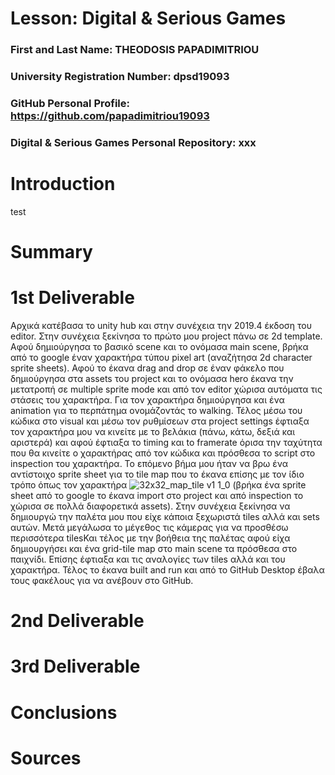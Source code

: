# Lesson: Digital & Serious Games

### First and Last Name: THEODOSIS PAPADIMITRIOU
### University Registration Number: dpsd19093
### GitHub Personal Profile: https://github.com/papadimitriou19093
### Digital & Serious Games Personal Repository: xxx

# Introduction
test

# Summary


# 1st Deliverable
Αρχικά κατέβασα το unity hub και στην συνέχεια την 2019.4 έκδοση του editor. Στην συνέχεια ξεκίνησα το πρώτο μου project πάνω σε 2d template. Αφού δημιούργησα το βασικό scene και το ονόμασα main scene,  βρήκα από το google έναν χαρακτήρα τύπου pixel art (αναζήτησα 2d character sprite sheets). Αφού το έκανα drag and drop σε έναν φάκελο που δημιούργησα στα assets του project και το ονόμασα  hero έκανα την μετατροπή σε multiple sprite mode και από τον editor χώρισα αυτόματα τις στάσεις του χαρακτήρα. Για τον χαρακτήρα δημιούργησα και ένα  animation για το περπάτημα ονομάζοντάς το walking. Τέλος μέσω του κώδικα στο visual και μέσω τον ρυθμίσεων στα project settings έφτιαξα τον χαρακτήρα μου να κινείτε με το βελάκια (πάνω, κάτω, δεξιά και αριστερά) και αφού έφτιαξα το timing και to framerate όρισα την ταχύτητα που θα κινείτε ο χαρακτήρας από τον κώδικα και πρόσθεσα το script στο inspection του χαρακτήρα. Το επόμενο βήμα μου ήταν να βρω ένα αντίστοιχο sprite sheet για το tile map που το έκανα επίσης με τον ίδιο τρόπο όπως τον χαρακτήρα ![32x32_map_tile v1 1_0](https://user-images.githubusercontent.com/100956248/202170439-8894f33d-538a-4e80-accf-790d486ba738.png)
(βρήκα ένα sprite sheet από το google το έκανα import στο project και από inspection το χώρισα σε πολλά διαφορετικά assets). Στην συνέχεια ξεκίνησα να δημιουργώ την παλέτα μου που είχε κάποια ξεχωριστά tiles αλλά και sets αυτών. Μετά μεγάλωσα το μέγεθος τις κάμερας για να προσθέσω περισσότερα tilesΚαι τέλος με την βοήθεια της παλέτας αφού είχα δημιουργήσει και ένα  grid-tile map στο main scene τα πρόσθεσα στο παιχνίδι. Επίσης έφτιαξα και τις αναλογίες των tiles αλλά και του χαρακτήρα. Τέλος το έκανα built and run και από το GitHub Desktop έβαλα τους φακέλους για να ανέβουν στο GitHub.

# 2nd Deliverable


# 3rd Deliverable 


# Conclusions


# Sources
